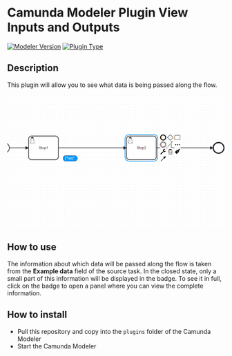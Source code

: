 # Camunda Modeler Plugin View Inputs and Outputs

[![Modeler Version](https://img.shields.io/badge/Modeler_Verion-5.0.0+-blue.svg)](#) [![Plugin Type](<https://img.shields.io/badge/Plugin_Type-BPMN_(Camunda_Platform_8)-orange.svg>)](#)

## Description

This plugin will allow you to see what data is being passed along the flow.

![Preview](docs/preview.gif)

## How to use

The information about which data will be passed along the flow is taken from the **Example data** field of the source task. In the closed state, only a small part of this information will be displayed in the badge. To see it in full, click on the badge to open a panel where you can view the complete information.

## How to install

- Pull this repository and copy into the `plugins` folder of the Camunda Modeler
- Start the Camunda Modeler
